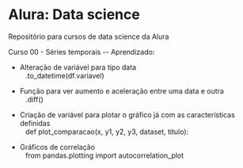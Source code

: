 # Alura: Data science
Repositório para cursos de data science da Alura

Curso 00 - Séries temporais
 -- Aprendizado: 
 
 - Alteração de variável para tipo data <br>
 &ensp;   .to_datetime(df.variavel)
 
 - Função para ver aumento e aceleração entre uma data e outra <br>
 &ensp;   .diff()
    
 - Criação de variável para plotar o gráfico já com as características definidas <br>
 &ensp;   def plot_comparacao(x, y1, y2, y3, dataset, titulo):
    
 - Gráficos de correlação <br>
 &ensp;   from pandas.plotting import autocorrelation_plot
    
 
    

   
